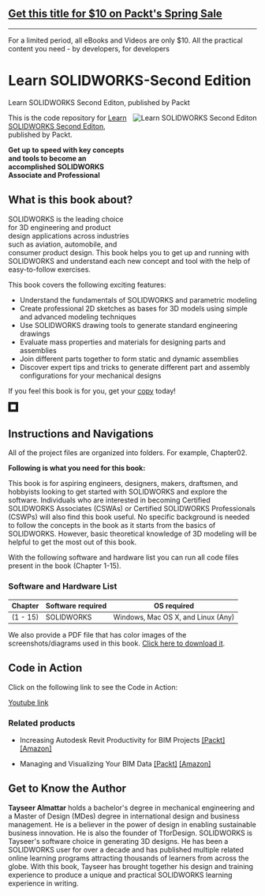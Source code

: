 ## [Get this title for $10 on Packt's Spring Sale](https://www.packt.com/B17147?utm_source=github&utm_medium=packt-github-repo&utm_campaign=spring_10_dollar_2022)
-----
For a limited period, all eBooks and Videos are only $10. All the practical content you need \- by developers, for developers

# Learn SOLIDWORKS-Second Edition
Learn SOLIDWORKS Second Editon, published by Packt

<a href="https://www.packtpub.com/product/learn-solidworks-2022/9781801073097"><img src="https://static.packt-cdn.com/products/9781801073097/cover/smaller" alt="Learn SOLIDWORKS Second Editon" height="256px" align="right"></a>

This is the code repository for [Learn SOLIDWORKS Second Editon](https://www.packtpub.com/product/learn-solidworks-2022/9781801073097), published by Packt.

**Get up to speed with key concepts and tools to become an accomplished SOLIDWORKS Associate and Professional**

## What is this book about?
SOLIDWORKS is the leading choice for 3D engineering and product design applications across industries such as aviation, automobile, and consumer product design. This book helps you to get up and running with SOLIDWORKS and understand each new concept and tool with the help of easy-to-follow exercises.

This book covers the following exciting features:

* Understand the fundamentals of SOLIDWORKS and parametric modeling
* Create professional 2D sketches as bases for 3D models using simple and advanced modeling techniques
* Use SOLIDWORKS drawing tools to generate standard engineering drawings
* Evaluate mass properties and materials for designing parts and assemblies
* Join different parts together to form static and dynamic assemblies
* Discover expert tips and tricks to generate different part and assembly configurations for your mechanical designs

If you feel this book is for you, get your [copy](https://www.amazon.com/dp/1801073090) today!

<a href="https://www.packtpub.com/?utm_source=github&utm_medium=banner&utm_campaign=GitHubBanner"><img src="https://raw.githubusercontent.com/PacktPublishing/GitHub/master/GitHub.png" 
alt="https://www.packtpub.com/" border="5" /></a>


## Instructions and Navigations
All of the project files are organized into folders. For example, Chapter02.

**Following is what you need for this book:**

This book is for aspiring engineers, designers, makers, draftsmen, and hobbyists looking to get started with SOLIDWORKS and explore the software. Individuals who are interested in becoming Certified SOLIDWORKS Associates (CSWAs) or Certified SOLIDWORKS Professionals (CSWPs) will also find this book useful. No specific background is needed to follow the concepts in the book as it starts from the basics of SOLIDWORKS. However, basic theoretical knowledge of 3D modeling will be helpful to get the most out of this book.

With the following software and hardware list you can run all code files present in the book (Chapter 1-15).

### Software and Hardware List

| Chapter  | Software required                   | OS required                        |
| -------- | ------------------------------------| -----------------------------------|
| (1 - 15) |  SOLIDWORKS                         | Windows, Mac OS X, and Linux (Any) |



We also provide a PDF file that has color images of the screenshots/diagrams used in this book. [Click here to download it](https://static.packt-cdn.com/downloads/9781801073097_Colorimages.pdf).

## Code in Action

Click on the following link to see the Code in Action: 

[Youtube link](https://bit.ly/3IUs7eO)

### Related products <Other books you may enjoy>
* Increasing Autodesk Revit Productivity for BIM Projects  [[Packt]](https://www.packtpub.com/product/increasing-autodesk-revit-productivity-for-bim-projects/9781800566804) [[Amazon]](https://www.amazon.com/Increasing-Autodesk-Revit-Productivity-Projects/dp/1800566808)

* Managing and Visualizing Your BIM Data [[Packt]](https://www.packtpub.com/product/managing-and-visualizing-your-bim-data/9781801073981) [[Amazon]](https://www.amazon.com/Managing-Visualizing-Your-Data-visualization/dp/1801073988)

## Get to Know the Author
**Tayseer Almattar** holds a bachelor's degree in mechanical engineering and a Master of Design (MDes) degree in international design and business management. He is a believer in the power of design in enabling sustainable business innovation. He is also the founder of TforDesign.
SOLIDWORKS is Tayseer's software choice in generating 3D designs. He has been a SOLIDWORKS user for over a decade and has published multiple related online learning programs attracting thousands of learners from across the globe. With this book, Tayseer has brought together his design and training experience to produce a unique and practical SOLIDWORKS learning experience in writing.



